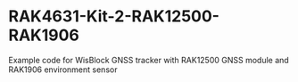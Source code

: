 # RAK4631-Kit-2-RAK12500-RAK1906
Example code for WisBlock GNSS tracker with RAK12500 GNSS module and RAK1906 environment sensor
